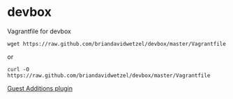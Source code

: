 devbox
======

Vagrantfile for devbox

`wget https://raw.github.com/briandavidwetzel/devbox/master/Vagrantfile`

or

`curl -O https://raw.github.com/briandavidwetzel/devbox/master/Vagrantfile`

[Guest Additions plugin](http://kvz.io/blog/2013/01/16/vagrant-tip-keep-virtualbox-guest-additions-in-sync/)
